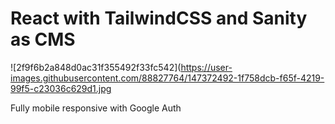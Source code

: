 # React with TailwindCSS and Sanity as CMS


![2f9f6b2a848d0ac31f355492f33fc542](https://user-images.githubusercontent.com/88827764/147372492-1f758dcb-f65f-4219-99f5-c23036c629d1.jpg

Fully mobile responsive with Google Auth
